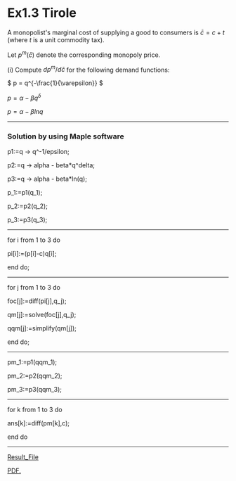 # Ex1.3 Tirole

A monopolist's marginal cost of supplying a good to consumers is 
 $` \bar{c} = c+t `$
 (where $` t `$ is a unit commodity tax).
 
Let $` p^{m}(\bar{c}) `$ denote the corresponding monopoly price.

(i) Compute $` dp^{m}/d\bar{c} `$ for the following demand functions:

$` p = q^{-\frac{1}{\varepsilon}} `$

$` p = \alpha - \beta q^{\delta} `$

$` p = \alpha -\beta ln{q} `$

----------------------------------
### Solution by using Maple software

p1:=q -> q^-1/epsilon;

p2:=q -> alpha - beta*q^delta;

p3:=q -> alpha - beta*ln(q);

p_1:=p1(q_1);

p_2:=p2(q_2);

p_3:=p3(q_3);

-------

for i from 1 to 3 do

pi[i]:=(p[i]-c)q[i];

end do;

--------

for j from 1 to 3 do

foc[j]:=diff(pi[j],q_j);

qm[j]:=solve(foc[j],q_j);

qqm[j]:=simplify(qm[j]);

end do;

-------

pm_1:=p1(qqm_1);

pm_2:=p2(qqm_2);

pm_3:=p3(qqm_3);

-------

for k from 1 to 3 do

ans[k]:=diff(pm[k],c);

end do

------
[Result_File](Maple/Results/Ex1_3_Tirole.pdf)

<a href="Maple/Results/Ex1_3_Tirole.pdf" target="_blank">PDF.</a>
